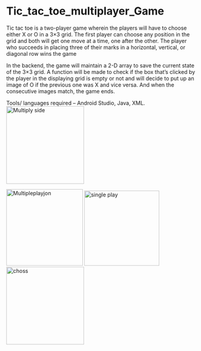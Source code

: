 # Tic_tac_toe_multiplayer_Game

Tic tac toe is a two-player game wherein the players will have to choose either X or O in a 3×3 grid. 
The first player can choose any position in the grid and both will get one move at a time, one after the other. The player who succeeds in placing three of their marks in a horizontal, vertical, or diagonal row wins the game

In the backend, the game will maintain a 2-D array to save the current state of the 3×3 grid. A function will be made to check if the box that’s clicked by the player in the displaying grid is empty or not and will decide to put up an image of O if the previous one was X and vice versa. And when the consecutive images match, the game ends. 

Tools/ languages required – Android Studio, Java, XML.
<img width="205" alt="Multiply side" src="https://user-images.githubusercontent.com/87245699/232157085-12a7bd12-b73f-4594-be46-405c3ca84d6e.png">

<img width="202" alt="Multipleplayjon" src="https://user-images.githubusercontent.com/87245699/232157138-0a76934b-61f4-4a06-8d09-69f231b0ad6f.png">
<img width="198" alt="single play" src="https://user-images.githubusercontent.com/87245699/232157340-c0801b7b-9ecb-43b1-9fff-ad7b5f2ef78b.png">
<img width="205" alt="choss" src="https://user-images.githubusercontent.com/87245699/232157373-6c64c38b-f1d3-4605-afd3-f9485fb4bb89.png">
